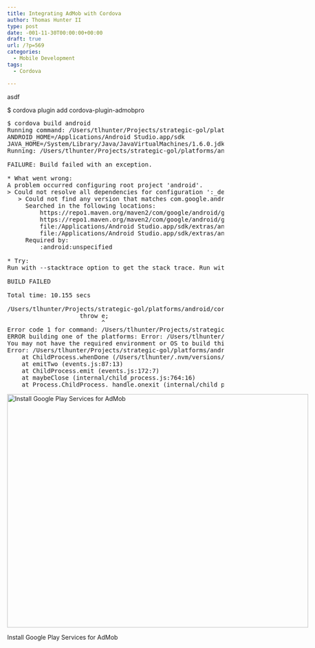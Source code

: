 ```yaml
---
title: Integrating AdMob with Cordova
author: Thomas Hunter II
type: post
date: -001-11-30T00:00:00+00:00
draft: true
url: /?p=569
categories:
  - Mobile Development
tags:
  - Cordova

---
```

asdf

$ cordova plugin add cordova-plugin-admobpro

<pre class="">$ cordova build android                                                                                    
Running command: /Users/tlhunter/Projects/strategic-gol/platforms/android/cordova/build
ANDROID_HOME=/Applications/Android Studio.app/sdk
JAVA_HOME=/System/Library/Java/JavaVirtualMachines/1.6.0.jdk/Contents/Home
Running: /Users/tlhunter/Projects/strategic-gol/platforms/android/gradlew cdvBuildDebug -b /Users/tlhunter/Projects/strategic-gol/platforms/android/build.gradle -Dorg.gradle.daemon=true

FAILURE: Build failed with an exception.

* What went wrong:
A problem occurred configuring root project 'android'.
&gt; Could not resolve all dependencies for configuration ':_debugCompile'.
   &gt; Could not find any version that matches com.google.android.gms:play-services-ads:+.
     Searched in the following locations:
         https://repo1.maven.org/maven2/com/google/android/gms/play-services-ads/maven-metadata.xml
         https://repo1.maven.org/maven2/com/google/android/gms/play-services-ads/
         file:/Applications/Android Studio.app/sdk/extras/android/m2repository/com/google/android/gms/play-services-ads/maven-metadata.xml
         file:/Applications/Android Studio.app/sdk/extras/android/m2repository/com/google/android/gms/play-services-ads/
     Required by:
         :android:unspecified

* Try:
Run with --stacktrace option to get the stack trace. Run with --info or --debug option to get more log output.

BUILD FAILED

Total time: 10.155 secs

/Users/tlhunter/Projects/strategic-gol/platforms/android/cordova/node_modules/q/q.js:126
                    throw e;
                          ^
Error code 1 for command: /Users/tlhunter/Projects/strategic-gol/platforms/android/gradlew with args: cdvBuildDebug,-b,/Users/tlhunter/Projects/strategic-gol/platforms/android/build.gradle,-Dorg.gradle.daemon=true
ERROR building one of the platforms: Error: /Users/tlhunter/Projects/strategic-gol/platforms/android/cordova/build: Command failed with exit code 1
You may not have the required environment or OS to build this project
Error: /Users/tlhunter/Projects/strategic-gol/platforms/android/cordova/build: Command failed with exit code 1
    at ChildProcess.whenDone (/Users/tlhunter/.nvm/versions/io.js/v2.3.1/lib/node_modules/cordova/node_modules/cordova-lib/src/cordova/superspawn.js:134:23)
    at emitTwo (events.js:87:13)
    at ChildProcess.emit (events.js:172:7)
    at maybeClose (internal/child_process.js:764:16)
    at Process.ChildProcess._handle.onexit (internal/child_process.js:211:5)</pre>

<div id="attachment_570" style="width: 710px" class="wp-caption aligncenter">
  <a href="https://codeplanet.io/wp-content/uploads/2015/08/Screen-Shot-2015-08-20-at-14.21.59.png"><img class="size-full wp-image-570" src="https://codeplanet.io/wp-content/uploads/2015/08/Screen-Shot-2015-08-20-at-14.21.59.png" alt="Install Google Play Services for AdMob" width="700" height="543" srcset="https://codeplanet.io/wp-content/uploads/2015/08/Screen-Shot-2015-08-20-at-14.21.59.png 700w, https://codeplanet.io/wp-content/uploads/2015/08/Screen-Shot-2015-08-20-at-14.21.59-300x233.png 300w" sizes="(max-width: 700px) 100vw, 700px" /></a>
  
  <p class="wp-caption-text">
    Install Google Play Services for AdMob
  </p>
</div>